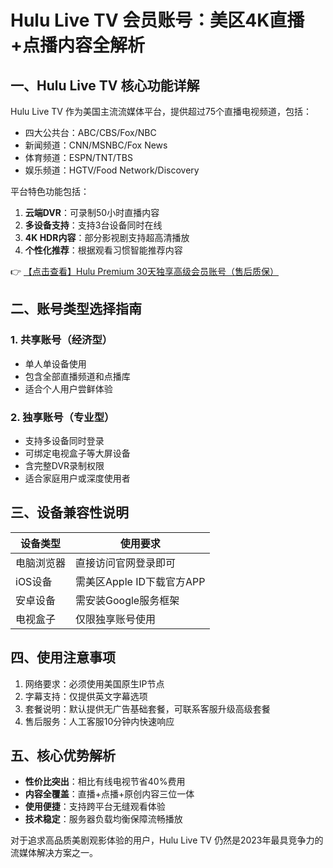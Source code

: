 # Hulu Live TV 会员账号：美区4K直播+点播内容全解析

## 一、Hulu Live TV 核心功能详解

Hulu Live TV 作为美国主流流媒体平台，提供超过75个直播电视频道，包括：
- 四大公共台：ABC/CBS/Fox/NBC
- 新闻频道：CNN/MSNBC/Fox News
- 体育频道：ESPN/TNT/TBS
- 娱乐频道：HGTV/Food Network/Discovery

平台特色功能包括：
1. **云端DVR**：可录制50小时直播内容
2. **多设备支持**：支持3台设备同时在线
3. **4K HDR内容**：部分影视剧支持超高清播放
4. **个性化推荐**：根据观看习惯智能推荐内容

👉 [【点击查看】Hulu Premium 30天独享高级会员账号（售后质保）](https://bit.ly/HuLu_vip)

## 二、账号类型选择指南

### 1. 共享账号（经济型）
- 单人单设备使用
- 包含全部直播频道和点播库
- 适合个人用户尝鲜体验

### 2. 独享账号（专业型）
- 支持多设备同时登录
- 可绑定电视盒子等大屏设备
- 含完整DVR录制权限
- 适合家庭用户或深度使用者

## 三、设备兼容性说明

| 设备类型       | 使用要求                     |
|----------------|----------------------------|
| 电脑浏览器     | 直接访问官网登录即可         |
| iOS设备        | 需美区Apple ID下载官方APP    |
| 安卓设备       | 需安装Google服务框架         |
| 电视盒子       | 仅限独享账号使用             |

## 四、使用注意事项
1. 网络要求：必须使用美国原生IP节点
2. 字幕支持：仅提供英文字幕选项
3. 套餐说明：默认提供无广告基础套餐，可联系客服升级高级套餐
4. 售后服务：人工客服10分钟内快速响应

## 五、核心优势解析
- **性价比突出**：相比有线电视节省40%费用
- **内容全覆盖**：直播+点播+原创内容三位一体
- **使用便捷**：支持跨平台无缝观看体验
- **技术稳定**：服务器负载均衡保障流畅播放

对于追求高品质美剧观影体验的用户，Hulu Live TV 仍然是2023年最具竞争力的流媒体解决方案之一。